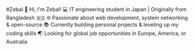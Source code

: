 #Zebal
👋 Hi, I'm Zebal!   💻 IT engineering student in Japan | Originally from Bangladesh 🇧🇩   🌐 Passionate about web development, system networking &amp; open-source   📚 Currently building personal projects &amp; leveling up my coding skills   🌏 Looking for global job opportunities in Europe, America, or Australia  
